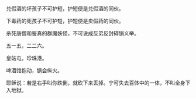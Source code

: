 兑假酒的坏孩子不可护短，护短便是兑假酒的同伙。

下毒药的死孩子不可护短，护短便是卖假药的同伙。

杀死唐僧和鉴真的群魔妖怪，不可说成反弟反封碍锅义举。

五一五，二二六。

皇姑屯，珍珠港。

啤酒馆抱动，锅会纵火。

耶稣说：若是右手叫你跌倒，就砍下来丢掉。宁可失去百体中的一体，不叫全身下入地狱。
